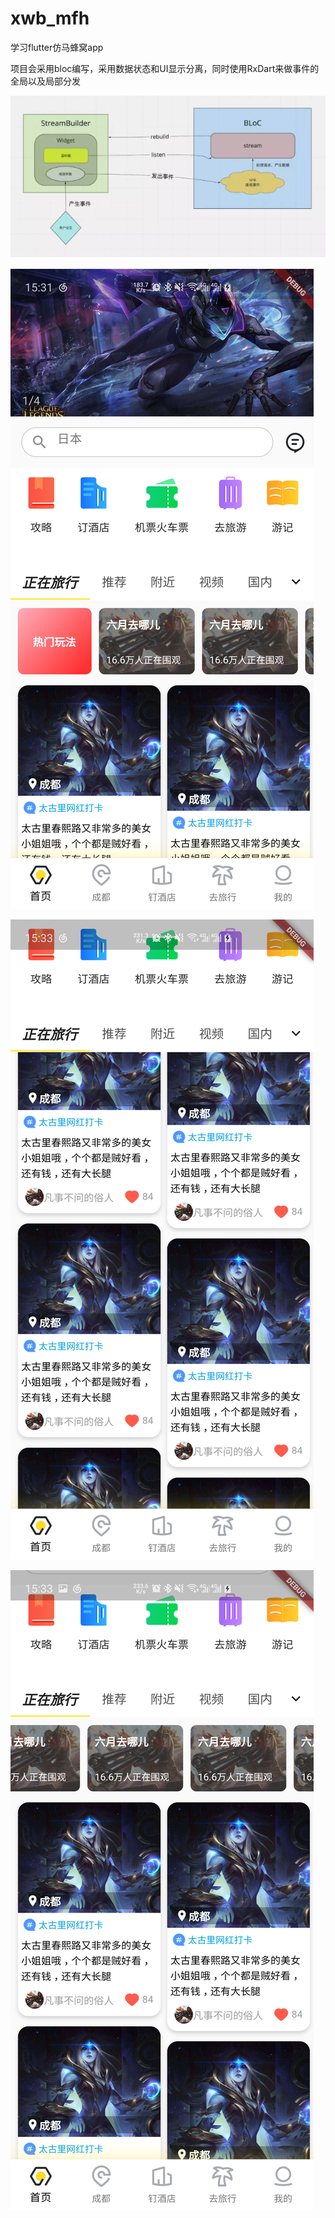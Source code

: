 # xwb_mfh

学习flutter仿马蜂窝app

项目会采用bloc编写，采用数据状态和UI显示分离，同时使用RxDart来做事件的全局以及局部分发

![image](https://github.com/xwbbwx110/xwb_mfh/blob/master/bloc_im.png)


![image](https://github.com/xwbbwx110/xwb_mfh/blob/master/mfh_im1.jpg)

![image](https://github.com/xwbbwx110/xwb_mfh/blob/master/mfh_im2.jpg)


![image](https://github.com/xwbbwx110/xwb_mfh/blob/master/mfh_im3.jpg)



